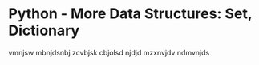 <h1>Python - More Data Structures: Set, Dictionary</h1>
<p style="color: "Red"">vmnjsw mbnjdsnbj zcvbjsk cbjolsd njdjd mzxnvjdv ndmvnjds</p>